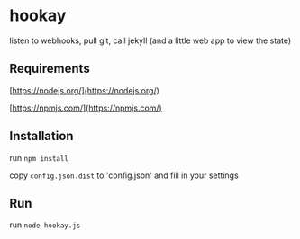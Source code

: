 # hookay
listen to webhooks, pull git, call jekyll (and a little web app to view the state)


## Requirements

[https://nodejs.org/](https://nodejs.org/)


[https://npmjs.com/](https://npmjs.com/)



## Installation

run `npm install`

copy `config.json.dist` to 'config.json' and fill in your settings


## Run

run `node hookay.js`


